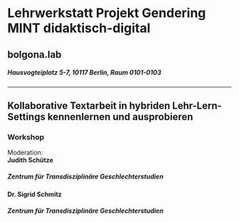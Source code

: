 # Lehrwerkstatt Projekt Gendering MINT didaktisch-digital
## bolgona.lab  
##### Hausvogteiplatz 5-7, 10117 Berlin, Raum 0101-0103
---
## Kollaborative Textarbeit in hybriden Lehr-Lern-Settings kennenlernen und ausprobieren 
### Workshop
Moderation: \
**Judith Schütze**  
##### Zentrum für Transdisziplinäre Geschlechterstudien
**Dr. Sigrid Schmitz**  
##### Zentrum für Transdisziplinäre Geschlechterstudien 
